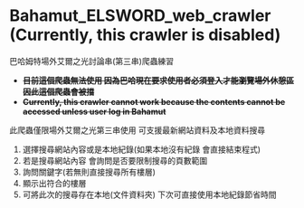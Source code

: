 # Bahamut_ELSWORD_web_crawler (Currently, this crawler is disabled)
巴哈姆特場外艾爾之光討論串(第三串)爬蟲練習

- ~~**目前這個爬蟲無法使用 因為巴哈現在要求使用者必須登入才能瀏覽場外休憩區 因此這個爬蟲會被擋**~~
- ~~**Currently, this crawler cannot work because the contents cannot be accessed unless user log in Bahamut**~~

此爬蟲僅限場外艾爾之光第三串使用 可支援最新網站資料及本地資料搜尋

1. 選擇搜尋網站內容或是本地紀錄(如果本地沒有紀錄 會直接結束程式)
2. 若是搜尋網站內容 會詢問是否要限制搜尋的頁數範圍
3. 詢問關鍵字(若無則直接搜尋所有樓層)
4. 顯示出符合的樓層
5. 可將此次的搜尋存在本地(文件資料夾) 下次可直接使用本地紀錄節省時間

